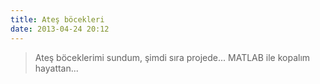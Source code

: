 ```yaml
---
title: Ateş böcekleri
date: 2013-04-24 20:12
---
```


>Ateş böceklerimi sundum, şimdi sıra projede... MATLAB ile kopalım hayattan...
